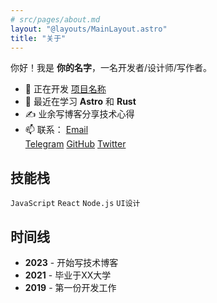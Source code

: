 ```yaml
---
# src/pages/about.md
layout: "@layouts/MainLayout.astro"
title: "关于"
---
```


你好！我是 **你的名字**，一名开发者/设计师/写作者。

- 🔭 正在开发 [项目名称](https://example.com)
- 🌱 最近在学习 **Astro** 和 **Rust**
- ✍️ 业余写博客分享技术心得
- 📫 联系：
[Email](mailto:ekoneko@126.com)<br>
[Telegram](https://t.me/Xiaorona)
[GitHub](https://github.com/yourname) [Twitter](https://twitter.com/yourname)

## 技能栈

`JavaScript` `React` `Node.js` `UI设计`

## 时间线

- **2023** - 开始写技术博客
- **2021** - 毕业于XX大学
- **2019** - 第一份开发工作